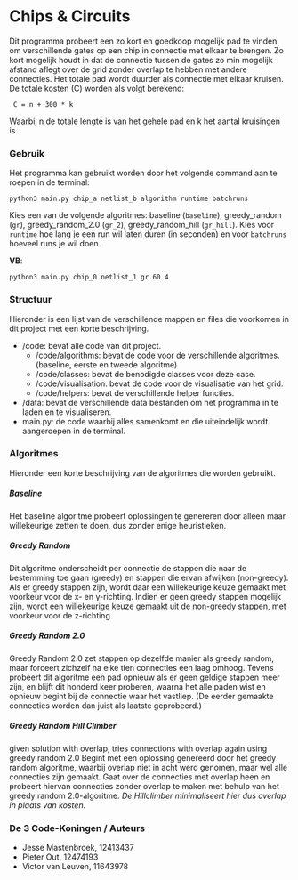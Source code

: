 # Chips & Circuits
Dit programma probeert een zo kort en goedkoop mogelijk pad te vinden om verschillende gates op een chip in connectie met elkaar te brengen. Zo kort mogelijk houdt in dat de connectie tussen de gates zo min mogelijk afstand aflegt over de grid zonder overlap te hebben met andere connecties. Het totale pad wordt duurder als connectie met elkaar kruisen. 
De totale kosten (C) worden als volgt berekend:
```
 C = n + 300 * k
```
Waarbij n de totale lengte is van het gehele pad en k het aantal kruisingen is. 

### Gebruik
Het programma kan gebruikt worden door het volgende command aan te roepen in de terminal: 
```  
python3 main.py chip_a netlist_b algorithm runtime batchruns
```
Kies een van de volgende algoritmes: baseline (`baseline`), greedy_random (`gr`), greedy_random_2.0 (`gr_2`), greedy_random_hill (`gr_hill`).
Kies voor `runtime` hoe lang je een run wil laten duren (in seconden) en voor `batchruns` hoeveel runs je wil doen.

**VB**:
```  
python3 main.py chip_0 netlist_1 gr 60 4
``` 

### Structuur

Hieronder is een lijst van de verschillende mappen en files die voorkomen in dit project met een korte beschrijving.

* /code: bevat alle code van dit project.
  * /code/algorithms: bevat de code voor de verschillende algoritmes. (baseline, eerste en tweede algoritme)
  * /code/classes: bevat de benodigde classes voor deze case.
  * /code/visualisation: bevat de code voor de visualisatie van het grid.
  * /code/helpers: bevat de verschillende helper functies.
* /data: bevat de verschillende data bestanden om het programma in te laden en te visualiseren.
* main.py: de code waarbij alles samenkomt en die uiteindelijk wordt aangeroepen in de terminal. 

### Algoritmes

Hieronder een korte beschrijving van de algoritmes die worden gebruikt.
##### Baseline
Het baseline algoritme probeert oplossingen te genereren door alleen maar willekeurige zetten te doen, dus zonder enige heuristieken.

##### Greedy Random
Dit algoritme onderscheidt per connectie de stappen die naar de bestemming toe gaan (greedy) en stappen die ervan afwijken (non-greedy). Als er greedy stappen zijn, wordt daar een willekeurige keuze gemaakt met voorkeur voor de x- en y-richting. Indien er geen greedy stappen mogelijk zijn, wordt een willekeurige keuze gemaakt uit de non-greedy stappen, met voorkeur voor de z-richting.

##### Greedy Random 2.0
Greedy Random 2.0 zet stappen op dezelfde manier als greedy random, maar forceert zichzelf na elke tien connecties een laag omhoog.
Tevens probeert dit algoritme een pad opnieuw als er geen geldige stappen meer zijn, en blijft dit honderd keer proberen, waarna het alle paden wist en opnieuw begint bij de connectie waar het vastliep. (De eerder gemaakte connecties worden dan juist als laatste geprobeerd.)

##### Greedy Random Hill Climber
given solution with overlap, tries connections with overlap again using greedy random 2.0
Begint met een oplossing genereerd door het greedy random algoritme, waarbij overlap niet in acht werd genomen, maar wel alle connecties zijn gemaakt. 
Gaat over de connecties met overlap heen en probeert hiervan connecties zonder overlap te maken met behulp van het greedy random 2.0-algoritme. 
_De Hillclimber minimaliseert hier dus overlap in plaats van kosten._

### De 3 Code-Koningen / Auteurs
- Jesse Mastenbroek, 12413437
- Pieter Out, 12474193
- Victor van Leuven, 11643978